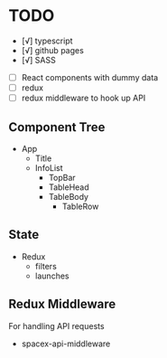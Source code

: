 # TODO
- [√] typescript
- [√] github pages
- [√] SASS
- [ ] React components with dummy data
- [ ] redux
- [ ] redux middleware to hook up API

## Component Tree
- App
    - Title
    - InfoList
        - TopBar
        - TableHead
        - TableBody
            - TableRow

## State
- Redux
    - filters
    - launches

## Redux Middleware
For handling API requests

- spacex-api-middleware

